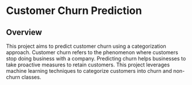 # Customer Churn Prediction

## Overview

This project aims to predict customer churn using a categorization approach. Customer churn refers to the phenomenon where customers stop doing business with a company. Predicting churn helps businesses to take proactive measures to retain customers. This project leverages machine learning techniques to categorize customers into churn and non-churn classes.

